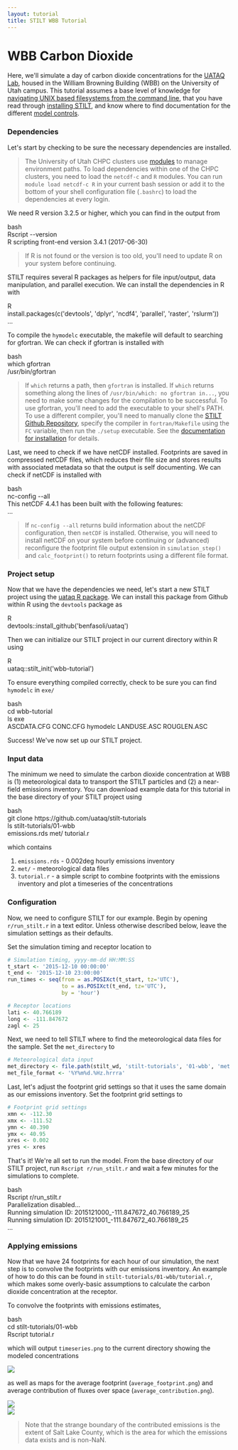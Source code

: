 ```yaml
---
layout: tutorial
title: STILT WBB Tutorial
---
```


# WBB Carbon Dioxide

Here, we'll simulate a day of carbon dioxide concentrations for the [UATAQ Lab](https://air.utah.edu), housed in the William Browning Building (WBB) on the University of Utah campus. This tutorial assumes a base level of knowledge for [navigating UNIX based filesystems from the command line](https://www.digitalocean.com/community/tutorials/basic-linux-navigation-and-file-management), that you have read through [installing STILT]({{"/docs/install.html"|relative_url}}), and know where to find documentation for the different [model controls]({{"/docs/controls.html"|relative_url}}).

### Dependencies

Let's start by checking to be sure the necessary dependencies are installed.

> The University of Utah CHPC clusters use [modules](https://www.chpc.utah.edu/documentation/software/modules.php) to manage environment paths. To load dependencies within one of the CHPC clusters, you need to load the `netcdf-c` and `R` modules. You can run `module load netcdf-c R` in your current bash session or add it to the bottom of your shell configuration file (`.bashrc`) to load the dependencies at every login.

We need R version 3.2.5 or higher, which you can find in the output from

<div class="terminal">
  <div class="terminal-osx-button"></div>
  <div class="terminal-osx-button"></div>
  <div class="terminal-osx-button"></div>
  <div class="terminal-lang">bash</div>
  <div class="terminal-command">
    Rscript --version
  </div>
  <div class="terminal-return">
    R scripting front-end version 3.4.1 (2017-06-30)
  </div>
</div>

> If R is not found or the version is too old, you'll need to update R on your system before continuing.

STILT requires several R packages as helpers for file input/output, data manipulation, and parallel execution. We can install the dependencies in R with

<div class="terminal">
  <div class="terminal-osx-button"></div>
  <div class="terminal-osx-button"></div>
  <div class="terminal-osx-button"></div>
  <div class="terminal-lang">R</div>
  <div class="terminal-command">
    install.packages(c('devtools', 'dplyr', 'ncdf4', 'parallel', 'raster', 'rslurm'))
  </div>
  <div class="terminal-return">
    ...
  </div>
</div>

To compile the `hymodelc` executable, the makefile will default to searching for gfortran. We can check if gfortran is installed with

<div class="terminal">
  <div class="terminal-osx-button"></div>
  <div class="terminal-osx-button"></div>
  <div class="terminal-osx-button"></div>
  <div class="terminal-lang">bash</div>
  <div class="terminal-command">
    which gfortran
  </div>
  <div class="terminal-return">
    /usr/bin/gfortran
  </div>
</div>

> If `which` returns a path, then `gfortran` is installed. If `which` returns something along the lines of `/usr/bin/which: no gfortran in...`, you need to make some changes for the compilation to be successful. To use gfortran, you'll need to add the executable to your shell's PATH. To use a different compiler, you'll need to manually clone the [STILT Github Repository](https://github.com/uataq/stilt), specify the compiler in `fortran/Makefile` using the `FC` variable, then run the `./setup` executable. See the [documentation for installation]({{"/docs/install.html"|relative_url}}) for details.

Last, we need to check if we have netCDF installed. Footprints are saved in compressed netCDF files, which reduces their file size and stores results with associated metadata so that the output is self documenting. We can check if netCDF is installed with

<div class="terminal">
  <div class="terminal-osx-button"></div>
  <div class="terminal-osx-button"></div>
  <div class="terminal-osx-button"></div>
  <div class="terminal-lang">bash</div>
  <div class="terminal-command">
    nc-config --all
  </div>
  <div class="terminal-return">
    This netCDF 4.4.1 has been built with the following features:<br>
    ...
  </div>
</div>

> If `nc-config --all` returns build information about the netCDF configuration, then `netCDF` is installed. Otherwise, you will need to install netCDF on your system before continuing or (advanced) reconfigure the footprint file output extension in `simulation_step()` and `calc_footprint()` to return footprints using a different file format.


### Project setup

Now that we have the dependencies we need, let's start a new STILT project using the [uataq R package](https://github.com/benfasoli/uataq). We can install this package from Github within R using the `devtools` package as

<div class="terminal">
  <div class="terminal-osx-button"></div>
  <div class="terminal-osx-button"></div>
  <div class="terminal-osx-button"></div>
  <div class="terminal-lang">R</div>
  <div class="terminal-command">
    devtools::install_github('benfasoli/uataq')
  </div>
</div>

Then we can initialize our STILT project in our current directory within R using

<div class="terminal">
  <div class="terminal-osx-button"></div>
  <div class="terminal-osx-button"></div>
  <div class="terminal-osx-button"></div>
  <div class="terminal-lang">R</div>
  <div class="terminal-command">
    uataq::stilt_init('wbb-tutorial')
  </div>
</div>

To ensure everything compiled correctly, check to be sure you can find `hymodelc` in `exe/`

<div class="terminal">
  <div class="terminal-osx-button"></div>
  <div class="terminal-osx-button"></div>
  <div class="terminal-osx-button"></div>
  <div class="terminal-lang">bash</div>
  <div class="terminal-command">
    cd wbb-tutorial
  </div>
  <div class="terminal-command">
    ls exe
  </div>
  <div class="terminal-return">
    ASCDATA.CFG CONC.CFG hymodelc LANDUSE.ASC ROUGLEN.ASC
  </div>
</div>

Success! We've now set up our STILT project.


### Input data

The minimum we need to simulate the carbon dioxide concentration at WBB is (1) meteorological data to transport the STILT particles and (2) a near-field emissions inventory. You can download example data for this tutorial in the base directory of your STILT project using

<div class="terminal">
  <div class="terminal-osx-button"></div>
  <div class="terminal-osx-button"></div>
  <div class="terminal-osx-button"></div>
  <div class="terminal-lang">bash</div>
  <div class="terminal-command">
    git clone https://github.com/uataq/stilt-tutorials
  </div>
  <div class="terminal-command">
    ls stilt-tutorials/01-wbb
  </div>
  <div class="terminal-return">
    emissions.rds met/ tutorial.r
  </div>
</div>

which contains

1. `emissions.rds` - 0.002deg hourly emissions inventory
1. `met/` - meteorological data files
1. `tutorial.r` - a simple script to combine footprints with the emissions inventory and plot a timeseries of the concentrations


### Configuration

Now, we need to configure STILT for our example. Begin by opening `r/run_stilt.r` in a text editor. Unless otherwise described below, leave the simulation settings as their defaults.

Set the simulation timing and receptor location to

```r
# Simulation timing, yyyy-mm-dd HH:MM:SS
t_start <- '2015-12-10 00:00:00'
t_end <- '2015-12-10 23:00:00'
run_times <- seq(from = as.POSIXct(t_start, tz='UTC'),
                 to = as.POSIXct(t_end, tz='UTC'),
                 by = 'hour')

# Receptor locations
lati <- 40.766189
long <- -111.847672
zagl <- 25
```

Next, we need to tell STILT where to find the meteorological data files for the sample. Set the `met_directory` to

```r
# Meteorological data input
met_directory <- file.path(stilt_wd, 'stilt-tutorials', '01-wbb', 'met')
met_file_format <- '%Y%m%d.%Hz.hrrra'
```

Last, let's adjust the footprint grid settings so that it uses the same domain as our emissions inventory. Set the footprint grid settings to

```r
# Footprint grid settings
xmn <- -112.30
xmx <- -111.52
ymn <- 40.390
ymx <- 40.95
xres <- 0.002
yres <- xres
```

That's it! We're all set to run the model. From the base directory of our STILT project, run `Rscript r/run_stilt.r` and wait a few minutes for the simulations to complete.

<div class="terminal">
  <div class="terminal-osx-button"></div>
  <div class="terminal-osx-button"></div>
  <div class="terminal-osx-button"></div>
  <div class="terminal-lang">bash</div>
  <div class="terminal-command">
    Rscript r/run_stilt.r
  </div>
  <div class="terminal-return">
    Parallelization disabled...<br>
    Running simulation ID: 2015121000_-111.847672_40.766189_25<br>
    Running simulation ID: 2015121001_-111.847672_40.766189_25<br>
    ...
  </div>
</div>


### Applying emissions

Now that we have 24 footprints for each hour of our simulation, the next step is to convolve the footprints with our emissions inventory. An example of how to do this can be found in `stilt-tutorials/01-wbb/tutorial.r`, which makes some overly-basic assumptions to calculate the carbon dioxide concentration at the receptor.

To convolve the footprints with emissions estimates,

<div class="terminal">
  <div class="terminal-osx-button"></div>
  <div class="terminal-osx-button"></div>
  <div class="terminal-osx-button"></div>
  <div class="terminal-lang">bash</div>
  <div class="terminal-command">
    cd stilt-tutorials/01-wbb
  </div>
  <div class="terminal-command">
    Rscript tutorial.r
  </div>
</div>

which will output `timeseries.png` to the current directory showing the modeled concentrations

<div class="text-center">
  <img style="max-width:400px; margin: auto;" src="{{"/img/wbb-tutorial-timeseries.png"|relative_url}}">
</div>

as well as maps for the average footprint (`average_footprint.png`) and average contribution of fluxes over space (`average_contribution.png`).
<div class="row">
  <div class="col-sm-6">
    <img src="{{"/img/wbb-tutorial-average-footprint.jpg"|relative_url}}">
  </div>
  <div class="col-sm-6">
    <img src="{{"/img/wbb-tutorial-average-contribution.jpg"|relative_url}}">
  </div>
</div>

> Note that the strange boundary of the contributed emissions is the extent of Salt Lake County, which is the area for which the emissions data exists and is non-NaN.
